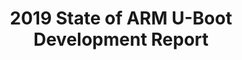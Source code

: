 ---
categories:
- bkk19
description: The U-Boot bootloader has been evolved for nearly 2 decades and is one
  of the primary and well-known opensource bootloader choice for embedded industry.<br
  /> <br /> The 2019 State of ARM U-Boot development report describe the key updates,
  features, issues and challenges faced so far on U-Boot with respect to ARM platform.<br
  /> <br /> In this talk Jagan Teki start with a brief overview of ARM U-Boot history,
  U-Boot Proper, SPL, TPL, Build process and Startup sequence. He will talk about
  how ARM platform is utilizing U-Boot features since from the project beginning to
  most recent versions till 2019. He will cover the key features like Image boot,
  FIT, Secure Boot, DTS, Driver Model, Device Firmware Upgrade, Driver Model, ATF,
  OP-TEE with respect to ARM platform.<br /> <br /> Once giving enough report, he
  will also talk about steps to port U-Boot to new ARM hardware. Finally, he will
  address and review ongoing development work, issues and future development on U-Boot
  with respect to ARM platform.
future_image:
  featured: 'true'
  path: /assets/images/featured-images/bkk19/BKK19-413.png
session_attendee_num: '4'
session_id: BKK19-413
session_room: Session Room 3 (Lotus 10)
session_slot:
  end_time: '2019-04-04 12:55:00'
  start_time: '2019-04-04 12:00:00'
session_speakers:
- speaker_bio: Jagan Teki is a Free Software Engineer and currently working for Amarula
    Solutions, for handling opensource related projects. His most of the work involves
    in Linux Kernel, U-Boot, Buildroot and Yocto for code contribution along with
    key subsystems maintenance.<br><br>He is Upstream Maintainer for Allwinner sunXi
    SoC, SPI, SPI-NOR subsystems in U-Boot. Apart from this he got nearly 10 years
    of experience in embedded linux, device driver and linux kernel.<br><br>He presented
    various talk in Embedded Linux, U-boot in ELCE 2013, Opensource India 2013, Opensource
    Firmware Conference 2018, Linuxlab 2018.
  speaker_company: ''
  speaker_image: /assets/images/speakers/bkk19/jagan-teki.jpg
  speaker_location: ''
  speaker_name: Jagan Teki
  speaker_position: U-Boot Maintainer
  speaker_username: jagan4
session_track: Boot Architecture
tag: session
tags:
- Open Source Development
- Linux Kernel
- IoT and Embedded
title: 2019 State of ARM U-Boot Development Report
---